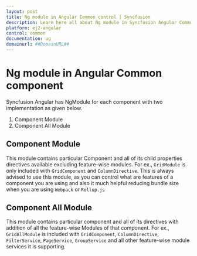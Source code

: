 ```yaml
---
layout: post
title: Ng module in Angular Common control | Syncfusion
description: Learn here all about Ng module in Syncfusion Angular Common control of Syncfusion Essential JS 2 and more.
platform: ej2-angular
control: common
documentation: ug
domainurl: ##DomainURL##
---
```


# Ng module in Angular Common component

Syncfusion Angular has NgModule for each component with two implementation as given below.

1. Component Module
2. Component All Module

## Component Module

This module contains particular Component and all of its child properties directives
available excluding feature-wise modules. For ex., `GridModule` is only included with
`GridComponent` and `ColumnDirective`. This is always advised to use this module,
as you can control what are features of a component you are using and also it much
helpful reducing bundle size when you are using `Webpack` or `Rollup.js`

## Component All Module

This module contains particular component and all of its directives with addition of
all the feature-wise Modules of that component. For ex., `GridAllModule` is included
with `GridComponent`, `ColumnDirective`, `FilterService`, `PageService`, `GroupService`
and all other feature-wise module services it is supporting.
